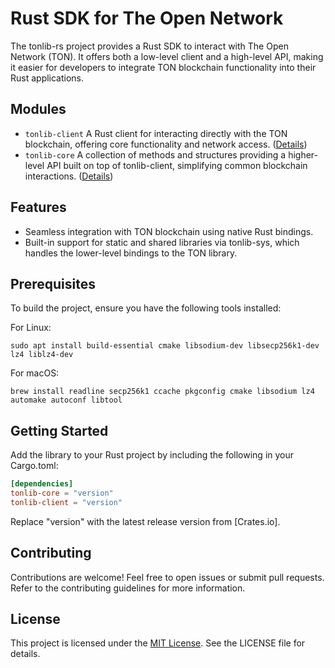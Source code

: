 # Rust SDK for The Open Network

The tonlib-rs project provides a Rust SDK to interact with The Open Network (TON). It offers both a low-level client and a high-level API, making it easier for developers to integrate TON blockchain functionality into their Rust applications.

## Modules

* ```tonlib-client```
    A Rust client for interacting directly with the TON blockchain, offering core functionality and network access. ([Details](./client/README.md))
* ```tonlib-core```
     A collection of methods and structures providing a higher-level API built on top of tonlib-client, simplifying common blockchain interactions. ([Details](./clcoreient/README.md))


## Features

* Seamless integration with TON blockchain using native Rust bindings.
* Built-in support for static and shared libraries via tonlib-sys, which handles the lower-level bindings to the TON library.

## Prerequisites

To build the project, ensure you have the following tools installed:

For Linux:
```shell
sudo apt install build-essential cmake libsodium-dev libsecp256k1-dev lz4 liblz4-dev
```

For macOS:
```shell
brew install readline secp256k1 ccache pkgconfig cmake libsodium lz4 automake autoconf libtool
```



## Getting Started

Add the library to your Rust project by including the following in your Cargo.toml:
```toml
[dependencies]
tonlib-core = "version"
tonlib-client = "version"
```

Replace "version" with the latest release version from [Crates.io].

## Contributing

Contributions are welcome! Feel free to open issues or submit pull requests. Refer to the contributing guidelines for more information.


## License

This project is licensed under the [MIT License](./LICENSE). See the LICENSE file for details.